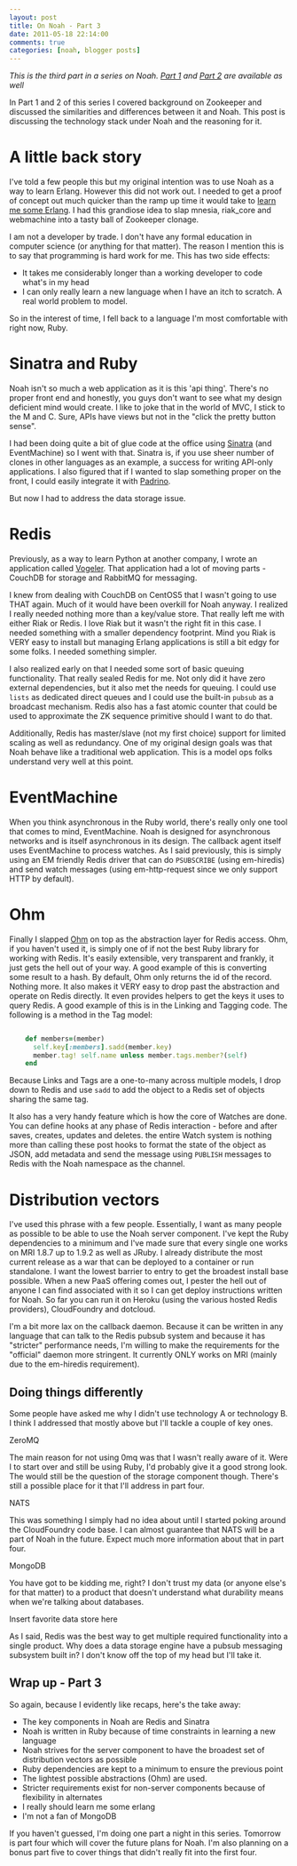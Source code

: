 ```yaml
---
layout: post
title: On Noah - Part 3
date: 2011-05-18 22:14:00
comments: true
categories: [noah, blogger posts]
---
```


*This is the third part in a series on Noah. [Part 1](http://goo.gl/l3Mgt) and [Part 2](http://goo.gl/Nj2TN) are available as well*

In Part 1 and 2 of this series I covered background on Zookeeper and
discussed the similarities and differences between it and Noah. This
post is discussing the technology stack under Noah and the reasoning for
it.

# A little back story

I've told a few people this but my original intention was to use Noah as
a way to learn Erlang. However this did not work out. I needed to get a
proof of concept out much quicker than the ramp up time it would take to
[learn me some Erlang](http://learnyousomeerlang.com/). I had this
grandiose idea to slap mnesia, riak\_core and webmachine into a tasty
ball of Zookeeper clonage.
<!--more-->
I am not a developer by trade. I don't have any formal education in
computer science (or anything for that matter). The reason I mention
this is to say that programming is hard work for me. This has two side
effects:

-   It takes me considerably longer than a working developer to code
    what's in my head
-   I can only really learn a new language when I have an itch to
    scratch. A real world problem to model.

So in the interest of time, I fell back to a language I'm most
comfortable with right now, Ruby.

# Sinatra and Ruby

Noah isn't so much a web application as it is this 'api thing'. There's
no proper front end and honestly, you guys don't want to see what my
design deficient mind would create. I like to joke that in the world of
MVC, I stick to the M and C. Sure, APIs have views but not in the "click
the pretty button sense".

I had been doing quite a bit of glue code at the office using
[Sinatra](http://www.sinatrarb.com) (and EventMachine) so I went with
that. Sinatra is, if you use sheer number of clones in other languages
as an example, a success for writing API-only applications. I also
figured that if I wanted to slap something proper on the front, I could
easily integrate it with [Padrino](http://www.padrinorb.com).

But now I had to address the data storage issue.

# Redis

Previously, as a way to learn Python at another company, I wrote an
application called [Vogeler](https://github.com/lusis/vogeler). That
application had a lot of moving parts - CouchDB for storage and RabbitMQ
for messaging.

I knew from dealing with CouchDB on CentOS5 that I wasn't going to use
THAT again. Much of it would have been overkill for Noah anyway. I
realized I really needed nothing more than a key/value store. That
really left me with either Riak or Redis. I love Riak but it wasn't the
right fit in this case. I needed something with a smaller dependency
footprint. Mind you Riak is VERY easy to install but managing Erlang
applications is still a bit edgy for some folks. I needed something
simpler.

I also realized early on that I needed some sort of basic queuing
functionality. That really sealed Redis for me. Not only did it have
zero external dependencies, but it also met the needs for queuing. I
could use `lists` as dedicated direct queues and I could use the
built-in `pubsub` as a broadcast mechanism. Redis also has a fast atomic
counter that could be used to approximate the ZK sequence primitive
should I want to do that.

Additionally, Redis has master/slave (not my first choice) support for
limited scaling as well as redundancy. One of my original design goals
was that Noah behave like a traditional web application. This is a model
ops folks understand very well at this point.

# EventMachine

When you think asynchronous in the Ruby world, there's really only one
tool that comes to mind, EventMachine. Noah is designed for asynchronous
networks and is itself asynchronous in its design. The callback agent
itself uses EventMachine to process watches. As I said previously, this
is simply using an EM friendly Redis driver that can do `PSUBSCRIBE`
(using em-hiredis) and send watch messages (using em-http-request since
we only support HTTP by default).

# Ohm

Finally I slapped [Ohm](http://ohm.keyvalue.org) on top as the
abstraction layer for Redis access. Ohm, if you haven't used it, is
simply one of if not the best Ruby library for working with Redis. It's
easily extensible, very transparent and frankly, it just gets the hell
out of your way. A good example of this is converting some result to a
hash. By default, Ohm only returns the id of the record. Nothing more.
It also makes it VERY easy to drop past the abstraction and operate on
Redis directly. It even provides helpers to get the keys it uses to
query Redis. A good example of this is in the Linking and Tagging code.
The following is a method in the Tag model:

``` ruby

	def members=(member)
	  self.key[:members].sadd(member.key)
	  member.tag! self.name unless member.tags.member?(self)
	end

```

Because Links and Tags are a one-to-many across multiple models, I drop
down to Redis and use `sadd` to add the object to a Redis set of objects
sharing the same tag.

It also has a very handy feature which is how the core of Watches are
done. You can define hooks at any phase of Redis interaction - before
and after saves, creates, updates and deletes. the entire Watch system
is nothing more than calling these post hooks to format the state of the
object as JSON, add metadata and send the message using `PUBLISH`
messages to Redis with the Noah namespace as the channel.

# Distribution vectors

I've used this phrase with a few people. Essentially, I want as many
people as possible to be able to use the Noah server component. I've
kept the Ruby dependencies to a minimum and I've made sure that every
single one works on MRI 1.8.7 up to 1.9.2 as well as JRuby. I already
distribute the most current release as a war that can be deployed to a
container or run standalone. I want the lowest barrier to entry to get
the broadest install base possible. When a new PaaS offering comes out,
I pester the hell out of anyone I can find associated with it so I can
get deploy instructions written for Noah. So far you can run it on
Heroku (using the various hosted Redis providers), CloudFoundry and
dotcloud.

I'm a bit more lax on the callback daemon. Because it can be written in
any language that can talk to the Redis pubsub system and because it has
"stricter" performance needs, I'm willing to make the requirements for
the "official" daemon more stringent. It currently ONLY works on MRI
(mainly due to the em-hiredis requirement).

Doing things differently
------------------------

Some people have asked me why I didn't use technology A or technology B.
I think I addressed that mostly above but I'll tackle a couple of key
ones.

ZeroMQ

The main reason for not using 0mq was that I wasn't really aware of it.
Were I to start over and still be using Ruby, I'd probably give it a
good strong look. The would still be the question of the storage
component though. There's still a possible place for it that I'll
address in part four.

NATS

This was something I simply had no idea about until I started poking
around the CloudFoundry code base. I can almost guarantee that NATS will
be a part of Noah in the future. Expect much more information about that
in part four.

MongoDB

You have got to be kidding me, right? I don't trust my data (or anyone
else's for that matter) to a product that doesn't understand what
durability means when we're talking about databases.

Insert favorite data store here

As I said, Redis was the best way to get multiple required functionality
into a single product. Why does a data storage engine have a pubsub
messaging subsystem built in? I don't know off the top of my head but
I'll take it.

Wrap up - Part 3
----------------

So again, because I evidently like recaps, here's the take away:

-   The key components in Noah are Redis and Sinatra
-   Noah is written in Ruby because of time constraints in learning a
    new language
-   Noah strives for the server component to have the broadest set of
    distribution vectors as possible
-   Ruby dependencies are kept to a minimum to ensure the previous point
-   The lightest possible abstractions (Ohm) are used.
-   Stricter requirements exist for non-server components because of
    flexibility in alternates
-   I really should learn me some erlang
-   I'm not a fan of MongoDB

If you haven't guessed, I'm doing one part a night in this series.
Tomorrow is part four which will cover the future plans for Noah. I'm
also planning on a bonus part five to cover things that didn't really
fit into the first four.
